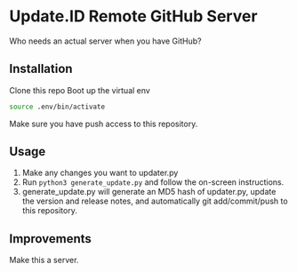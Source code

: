 # Update.ID Remote GitHub Server
Who needs an actual server when you have GitHub?

## Installation
Clone this repo
Boot up the virtual env
```bash
source .env/bin/activate
```
Make sure you have push access to this repository.

## Usage
1) Make any changes you want to updater.py
2) Run ```python3 generate_update.py``` and follow the on-screen instructions.
3) generate_update.py will generate an MD5 hash of updater.py, update the version and release notes, and automatically git add/commit/push to this repository.

## Improvements
Make this a server.